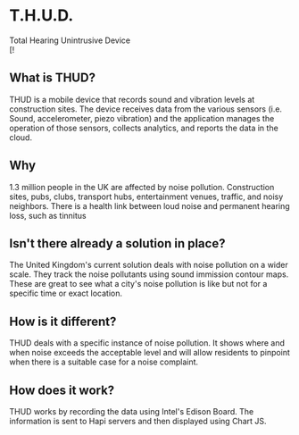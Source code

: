 # T.H.U.D.
Total Hearing Unintrusive Device
<br />
<a href='http://i.imgur.com/VUqqqaC' title=''><img src='http://i.imgur.com/VUqqqaC.jpg' alt='' title='Hosted by imgur.com' /></a>[!<br />
## What is THUD?
THUD is a mobile device that records sound and vibration levels at construction sites. The device receives data from the various sensors (i.e. Sound, accelerometer, piezo vibration) and the application manages the operation of those sensors, collects analytics, and reports the data in the cloud. 

## Why
1.3 million people in the UK are affected by noise pollution. Construction sites, pubs, clubs, transport hubs, entertainment venues, traffic, and noisy neighbors. There is a health link between loud noise and permanent hearing loss, such as tinnitus 

## Isn't there already a solution in place?
The United Kingdom's current solution deals with noise pollution on a wider scale. They track the noise pollutants using sound immission contour maps. These are great to see what a city's noise pollution is like but not for a specific time or exact location. 

## How is it different?
THUD deals with a specific instance of noise pollution. It shows where and when noise exceeds the acceptable level and will allow residents to pinpoint when there is a suitable case for a noise complaint. 

## How does it work?
THUD works by recording the data using Intel's Edison Board. The information is sent to Hapi servers and then displayed using Chart JS. 

